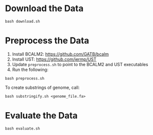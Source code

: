 # Download the Data

```
bash download.sh
```

# Preprocess the Data
1. Install BCALM2: https://github.com/GATB/bcalm
2. Install UST: https://github.com/jermp/UST 
3. Update `preprocess.sh` to point to the BCALM2 and UST executables
4. Run the following:

```
bash preprocess.sh
```

To create substrings of genome, call:
```
bash substringify.sh <genome_file.fa>
```

# Evaluate the Data
```
bash evaluate.sh
```